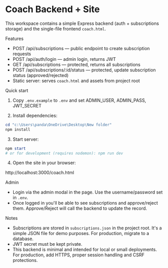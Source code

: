 # Coach Backend + Site

This workspace contains a simple Express backend (auth + subscriptions storage) and the single-file frontend `coach.html`.

Features
- POST /api/subscriptions — public endpoint to create subscription requests
- POST /api/auth/login — admin login, returns JWT
- GET /api/subscriptions — protected, returns all subscriptions
- POST /api/subscriptions/:id/status — protected, update subscription status (approved/rejected)
- Static server: serves `coach.html` and assets from project root

Quick start
1. Copy `.env.example` to `.env` and set ADMIN_USER, ADMIN_PASS, JWT_SECRET

2. Install dependencies:

```powershell
cd "c:\Users\panda\OneDrive\Desktop\New folder"
npm install
```

3. Start server:

```powershell
npm start
# or for development (requires nodemon): npm run dev
```

4. Open the site in your browser:

http://localhost:3000/coach.html

Admin
- Login via the admin modal in the page. Use the username/password set in `.env`.
- Once logged in you'll be able to see subscriptions and approve/reject them. Approve/Reject will call the backend to update the record.

Notes
- Subscriptions are stored in `subscriptions.json` in the project root. It's a simple JSON file for demo purposes. For production, migrate to a database.
- JWT secret must be kept private.
- This backend is minimal and intended for local or small deployments. For production, add HTTPS, proper session handling and CSRF protections.
